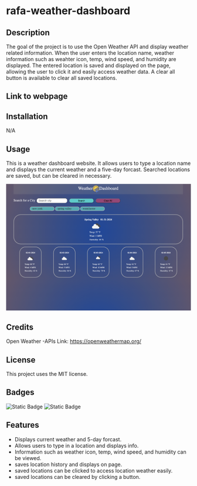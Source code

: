 # rafa-weather-dashboard

## Description

The goal of the project is to use the Open Weather API and display weather related information. When the user enters the location name, weather information such as weahter icon, temp, wind speed, and humidity are displayed. The entered location is saved and displayed on the page, allowing the user to click it and easily access weather data. A clear all button is available to clear all saved locations.

## Link to webpage

## Installation

N/A

## Usage

This is a weather dashboard website. It allows users to type a location name and displays the current weather and a five-day forcast. Searched locations are saved, but can be cleared in necessary.

![screenshot of weather dashboard webpage](assets/images/weather.png)

## Credits

Open Weather -APIs
Link: https://openweathermap.org/

## License

This project uses the MIT license.

## Badges

![Static Badge](https://img.shields.io/badge/JavaScript-green)
![Static Badge](https://img.shields.io/badge/HTML-CSS-blue)


## Features

- Displays current weather and 5-day forcast.
- Allows users to type in a location and displays info.
- Information such as weather icon, temp, wind speed, and humidity can be viewed.
- saves location history and displays on page.
- saved locations can be clicked to access location weather easily.
- saved locations can be cleared by clicking a button.



